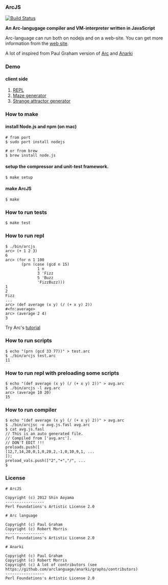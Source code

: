 ### ArcJS

[![Build Status](https://travis-ci.org/smihica/arc-js.svg?branch=master)](https://travis-ci.org/smihica/arc-js)

__An Arc-langugage compiler and VM-interpreter written in JavaScript__

Arc-language can run both on nodejs and on a web-site.
You can get more information from the [web site](http://smihica.github.io/arc-js/).

A lot of inspired from Paul Graham version of [Arc](http://arclanguage.org/) and [Anarki](https://github.com/arclanguage/anarki)

### Demo

#### client side

1. [REPL](http://smihica.github.io/arc-js/demo_repl.html)
2. [Maze generator](http://smihica.github.io/arc-js/demo_mg.html)
3. [Strange attractor generator](http://smihica.github.io/arc-js/demo_at.html)

### How to make

#### install Node.js and npm (on mac)

    # from port
    $ sudo port install nodejs

    # or from brew
    $ brew install node.js

#### setup the compressor and unit-test framework.

    $ make setup

#### make ArcJS

    $ make

### How to run tests

    $ make test

### How to run repl

    $ ./bin/arcjs
    arc> (+ 1 2 3)
    6
    arc> (for n 1 100
           (prn (case (gcd n 15)
                  1 n
                  3 'Fizz
                  5 'Buzz
                  'FizzBuzz)))
    1
    2
    Fizz
    ...
    arc> (def average (x y) (/ (+ x y) 2))
    #<fn:average>
    arc> (average 2 4)
    3

Try Arc's [tutorial](http://ycombinator.com/arc/tut.txt)

### How to run scripts

    $ echo "(prn (gcd 33 77))" > test.arc
    $ ./bin/arcjs test.arc
    11

### How to run repl with preloading some scripts

    $ echo "(def average (x y) (/ (+ x y) 2))" > avg.arc
    $ ./bin/arcjs -l avg.arc
    arc> (average 10 20)
    15

### How to run compiler

    $ echo "(def average (x y) (/ (+ x y) 2))" > avg.arc
    $ ./bin/arcjsc -o avg.js.fasl avg.arc
    $ cat avg.js.fasl
    // This is an auto generated file.
    // Compiled from ['avg.arc'].
    // DON'T EDIT !!!
    preloads.push([
    [12,7,14,20,0,1,0,20,2,-1,0,10,9,1, ...
    ]);
    preload_vals.push(["2","+","/", ...
    $

### License

    # ArcJS

    Copyright (c) 2012 Shin Aoyama
    -----------------
    Perl Foundations's Artistic License 2.0

    # Arc language

    Copyright (c) Paul Graham
    Copyright (c) Robert Morris
    -----------------
    Perl Foundations's Artistic License 2.0

    # Anarki

    Copyright (c) Paul Graham
    Copyright (c) Robert Morris
    Copyright (c) A lot of contributors (see https://github.com/arclanguage/anarki/graphs/contributors)
    -----------------
    Perl Foundations's Artistic License 2.0

